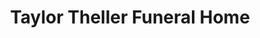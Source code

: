 ---
title: "Taylor Theller Funeral Home"
url: /amanda/taylor-theller-funeral-home/
shop: funeral directors
---